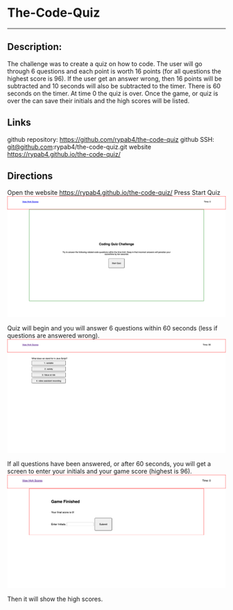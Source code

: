 # The-Code-Quiz

***
## Description:
The challenge was to create a quiz on how to code.  The user will go through 6 questions and each point is worth 16 points (for all questions the highest score is 96).  If the user get an answer wrong, then 16 points will be subtracted and 10 seconds will also be subtracted to the timer.  There is 60 seconds on the timer.  At time 0 the quiz is over.  Once the game, or quiz is over the can save their initials and the high scores will be listed.  

## Links
github repository: https://github.com/rypab4/the-code-quiz
github SSH: git@github.com:rypab4/the-code-quiz.git
website https://rypab4.github.io/the-code-quiz/

## Directions
Open the website https://rypab4.github.io/the-code-quiz/
Press Start Quiz
![alt text](./assets/images/Coding-Quiz-%20Start.png)

Quiz will begin and you will answer 6 questions within 60 seconds (less if questions are answered wrong).
![alt text](./assets/images/Coding-Quiz-question.png)

If all questions have been answered, or after 60 seconds, you will get a screen to enter your initials and your game score (highest is 96). 
![alt text](./assets/images/Coding-Quiz-Finished.png)

Then it will show the high scores.






